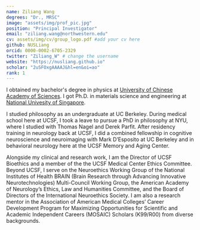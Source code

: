 ```yaml
---
name: Ziliang Wang
degrees: "Dr., MRSC"
image: "assets/img/prof_pic.jpg"
position: "Principal Investigator"
email: "ziliang.wang@northwestern.edu"
cv: assets/img/cv/group_logo.pdf #add your cv here
github: NUSLiang
orcid: 0000-0002-6705-2329
twitter: "Ziliang_W" # change the username
website: "https://nusliang.github.io"
scholar: "2uSFOxgAAAAJ&hl=en&oi=ao"
rank: 1
---
```


I obtained my bachelor's degree in physics at [University of Chinese Academy of Sciences](https://www.ucas.ac.cn).
I got Ph.D. in materials science and engineering at [National Univesity of Singapore](https://cde.nus.edu.sg/mse/).

I studied philosophy as an undergraduate at UC Berkeley. During medical school here at 
UCSF, I took a leave to pursue a PhD in philosophy at NYU, where I studied with Thomas 
Nagel and Derek Parfit. After residency training in neurology back at UCSF, I did a 
combined fellowship in cognitive neuroscience and neuroimaging with Mark D’Esposito 
at UC Berkeley and in behavioral neurology here at the UCSF Memory and Aging Center.

Alongside my clinical and research work, I am the Director of UCSF Bioethics and a 
member of the the UCSF Medical Center Ethics Committee. Beyond UCSF, I serve on the 
Neuroethics Working Group of the National Institutes of Health BRAIN (Brain Research 
through Advancing Innovative Neurotechnologies) Multi-Council Working Group, the 
American Academy of Neurology’s Ethics, Law and Humanities Committee, and the Board 
of Directors of the International Neuroethics Society. I am also a research mentor in 
the Association of American Medical Colleges’ Career Development Program for Maximizing 
Opportunities for Scientific and Academic Independent Careers (MOSAIC) Scholars 
(K99/R00) from diverse backgrounds.
